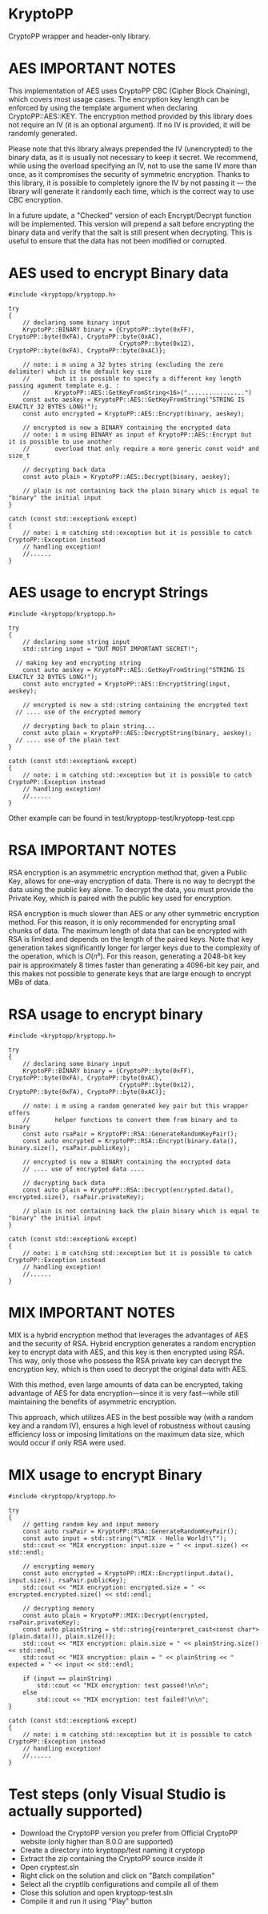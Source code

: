 # KryptoPP
CryptoPP wrapper and header-only library.


# AES IMPORTANT NOTES
This implementation of AES uses CryptoPP CBC (Cipher Block Chaining), which covers most usage cases.
The encryption key length can be enforced by using the template argument when declaring CryptoPP::AES::KEY.
The encryption method provided by this library does not require an IV (it is an optional argument). If no IV is provided, it will be randomly generated.

Please note that this library always prepended the IV (unencrypted) to the binary data, as it is usually not necessary to keep it secret.
We recommend, while using the overload specifying an IV, not to use the same IV more than once, as it compromises the security of symmetric encryption.
Thanks to this library, it is possible to completely ignore the IV by not passing it — the library will generate it randomly each time, which is the correct way to use CBC encryption.

In a future update, a "Checked" version of each Encrypt/Decrypt function will be implemented. This version will prepend a salt before encrypting the binary data and verify that the salt is still present when decrypting.
This is useful to ensure that the data has not been modified or corrupted.


# AES used to encrypt Binary data
```
#include <kryptopp/kryptopp.h>

try
{
	// declaring some binary input
	KryptoPP::BINARY binary = {CryptoPP::byte(0xFF), CryptoPP::byte(0xFA), CryptoPP::byte(0xAC),
							   CryptoPP::byte(0x12), CryptoPP::byte(0xFA), CryptoPP::byte(0xAC)};

	// note: i m using a 32 bytes string (excluding the zero delimiter) which is the default key size
	//       but it is possible to specify a different key length passing agument template e.g. :
	//       KryptoPP::AES::GetKeyFromString<16>("................")
	const auto aeskey = KryptoPP::AES::GetKeyFromString("STRING IS EXACTLY 32 BYTES LONG!");
	const auto encrypted = KryptoPP::AES::Encrypt(binary, aeskey);

	// encrypted is now a BINARY containing the encrypted data
	// note: i m using BINARY as input of KryptoPP::AES::Encrypt but it is possible to use another
	//       overload that only require a more generic const void* and size_t

	// decrypting back data
	const auto plain = KryptoPP::AES::Decrypt(binary, aeskey);

	// plain is not containing back the plain binary which is equal to "binary" the initial input
}

catch (const std::exception& except)
{
	// note: i m catching std::exception but it is possible to catch CryptoPP::Exception instead
	// handling exception!
	//......
}
```



# AES usage to encrypt Strings
```
#include <kryptopp/kryptopp.h>

try
{
	// declaring some string input
	std::string input = "OUT MOST IMPORTANT SECRET!";

  // making key and encrypting string
	const auto aeskey = KryptoPP::AES::GetKeyFromString("STRING IS EXACTLY 32 BYTES LONG!");
	const auto encrypted = KryptoPP::AES::EncryptString(input, aeskey);

	// encrypted is now a std::string containing the encrypted text
  // .... use of the encrypted memory

	// decrypting back to plain string...
	const auto plain = KryptoPP::AES::DecryptString(binary, aeskey);
  // .... use of the plain text
}

catch (const std::exception& except)
{
	// note: i m catching std::exception but it is possible to catch CryptoPP::Exception instead
	// handling exception!
	//......
}
```
Other example can be found in test/kryptopp-test/kryptopp-test.cpp



# RSA IMPORTANT NOTES
RSA encryption is an asymmetric encryption method that, given a Public Key, allows for one-way encryption of data.
There is no way to decrypt the data using the public key alone.
To decrypt the data, you must provide the Private Key, which is paired with the public key used for encryption.

RSA encryption is much slower than AES or any other symmetric encryption method. For this reason, it is only recommended for encrypting small chunks of data.
The maximum length of data that can be encrypted with RSA is limited and depends on the length of the paired keys.
Note that key generation takes significantly longer for larger keys due to the complexity of the operation, which is 𝑂(𝑛³).
For this reason, generating a 2048-bit key pair is approximately 8 times faster than generating a 4096-bit key pair, and this makes not possible to generate keys that are large enough to encrypt MBs of data.

# RSA usage to encrypt binary
```
#include <kryptopp/kryptopp.h>

try
{
	// declaring some binary input
	KryptoPP::BINARY binary = {CryptoPP::byte(0xFF), CryptoPP::byte(0xFA), CryptoPP::byte(0xAC),
							   CryptoPP::byte(0x12), CryptoPP::byte(0xFA), CryptoPP::byte(0xAC)};

	// note: i m using a random generated key pair but this wrapper offers
	//       helper functions to convert them from binary and to binary
	const auto rsaPair = KryptoPP::RSA::GenerateRandomKeyPair();
	const auto encrypted = KryptoPP::RSA::Encrypt(binary.data(), binary.size(), rsaPair.publicKey);

	// encrypted is now a BINARY containing the encrypted data
	// .... use of encrypted data ....

	// decrypting back data
	const auto plain = KryptoPP::RSA::Decrypt(encrypted.data(), encrypted.size(), rsaPair.privateKey);

	// plain is not containing back the plain binary which is equal to "binary" the initial input
}

catch (const std::exception& except)
{
	// note: i m catching std::exception but it is possible to catch CryptoPP::Exception instead
	// handling exception!
	//......
}
```


# MIX IMPORTANT NOTES
MIX is a hybrid encryption method that leverages the advantages of AES and the security of RSA.
Hybrid encryption generates a random encryption key to encrypt data with AES, and this key is then encrypted using RSA. This way, only those who possess the RSA private key can decrypt the encryption key, which is then used to decrypt the original data with AES.

With this method, even large amounts of data can be encrypted, taking advantage of AES for data encryption—since it is very fast—while still maintaining the benefits of asymmetric encryption.

This approach, which utilizes AES in the best possible way (with a random key and a random IV), ensures a high level of robustness without causing efficiency loss or imposing limitations on the maximum data size, which would occur if only RSA were used.

# MIX usage to encrypt Binary

```
#include <kryptopp/kryptopp.h>

try
{
	// getting random key and input memory
	const auto rsaPair = KryptoPP::RSA::GenerateRandomKeyPair();
	const auto input = std::string("\"MIX - Hello World!\"");
	std::cout << "MIX encryption: input.size = " << input.size() << std::endl;

	// encrypting memory
	const auto encrypted = KryptoPP::MIX::Encrypt(input.data(), input.size(), rsaPair.publicKey);
	std::cout << "MIX encryption: encrypted.size = " << encrypted.encrypted.size() << std::endl;

	// decrypting memory
	const auto plain = KryptoPP::MIX::Decrypt(encrypted, rsaPair.privateKey);
	const auto plainString = std::string{reinterpret_cast<const char*>(plain.data()), plain.size()};
	std::cout << "MIX encryption: plain.size = " << plainString.size() << std::endl;
	std::cout << "MIX encryption: plain = " << plainString << "   expected = " << input << std::endl;

	if (input == plainString)
		std::cout << "MIX encryption: test passed!\n\n";
	else
		std::cout << "MIX encryption: test failed!\n\n";
}

catch (const std::exception& except)
{
	// note: i m catching std::exception but it is possible to catch CryptoPP::Exception instead
	// handling exception!
	//......
}
```



# Test steps (only Visual Studio is actually supported)
- Download the CryptoPP version you prefer from Official CryptoPP website (only higher than 8.0.0 are supported)
- Create a directory into kryptopp/test naming it cryptopp
- Extract the zip containing the CryptoPP source inside it
- Open cryptest.sln
- Right click on the solution and click on "Batch compilation"
- Select all the cryptlib configurations and compile all of them
- Close this solution and open kryptopp-test.sln
- Compile it and run it using "Play" button
